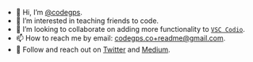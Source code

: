 - 👋 Hi, I’m [@codegps](https://github.com/codegps).
- 👀 I’m interested in teaching friends to code.
- 💞️ I’m looking to collaborate on adding more functionality to [`VSC Codio`](https://github.com/codegps/vsc-codio).
- 📫 How to reach me by email: <codegps.co+readme@gmail.com>.
- 🚶 Follow and reach out on [Twitter](https://twitter.com/CodeGPS) and [Medium](https://medium.com/@codegps).

<!---
codegps/codegps is a ✨ special ✨ repository because its `README.md` (this file) appears on your GitHub profile.
You can click the Preview link to take a look at your changes.
--->
